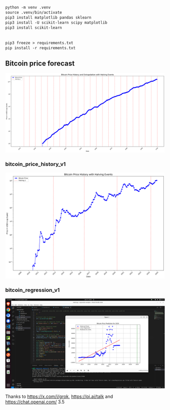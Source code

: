 

```
python -m venv .venv
source .venv/bin/activate
pip3 install matplotlib pandas sklearn 
pip3 install -U scikit-learn scipy matplotlib
pip3 install scikit-learn


pip3 freeze > requirements.txt
pip install -r requirements.txt

```



## Bitcoin price forecast

![Bitcoin_price_forecast](./Bitcoin_price_forecast.png)



### bitcoin_price_history_v1

![bitcoin_price_history_v1](./bitcoin_price_history_v1.png)

### bitcoin_regression_v1

![bitcoin_regression_v1](./bitcoin_regression_v1.png)

















Thanks to https://x.com/i/grok,  https://pi.ai/talk and https://chat.openai.com/ 3.5
